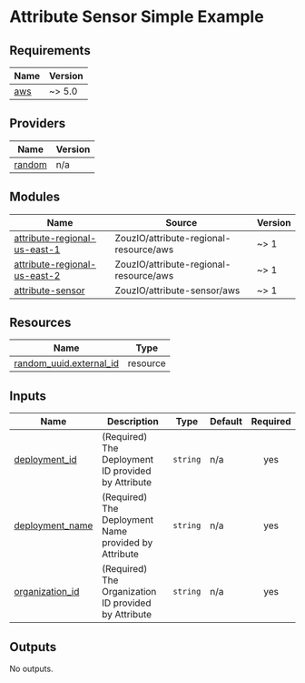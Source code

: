 # Attribute Sensor Simple Example
<!-- BEGIN_TF_DOCS -->
## Requirements

| Name | Version |
|------|---------|
| <a name="requirement_aws"></a> [aws](#requirement\_aws) | ~> 5.0 |

## Providers

| Name | Version |
|------|---------|
| <a name="provider_random"></a> [random](#provider\_random) | n/a |

## Modules

| Name | Source | Version |
|------|--------|---------|
| <a name="module_attribute-regional-us-east-1"></a> [attribute-regional-us-east-1](#module\_attribute-regional-us-east-1) | ZouzIO/attribute-regional-resource/aws | ~> 1 |
| <a name="module_attribute-regional-us-east-2"></a> [attribute-regional-us-east-2](#module\_attribute-regional-us-east-2) | ZouzIO/attribute-regional-resource/aws | ~> 1 |
| <a name="module_attribute-sensor"></a> [attribute-sensor](#module\_attribute-sensor) | ZouzIO/attribute-sensor/aws | ~> 1 |

## Resources

| Name | Type |
|------|------|
| [random_uuid.external_id](https://registry.terraform.io/providers/hashicorp/random/latest/docs/resources/uuid) | resource |

## Inputs

| Name | Description | Type | Default | Required |
|------|-------------|------|---------|:--------:|
| <a name="input_deployment_id"></a> [deployment\_id](#input\_deployment\_id) | (Required) The Deployment ID provided by Attribute | `string` | n/a | yes |
| <a name="input_deployment_name"></a> [deployment\_name](#input\_deployment\_name) | (Required) The Deployment Name provided by Attribute | `string` | n/a | yes |
| <a name="input_organization_id"></a> [organization\_id](#input\_organization\_id) | (Required) The Organization ID provided by Attribute | `string` | n/a | yes |

## Outputs

No outputs.
<!-- END_TF_DOCS -->